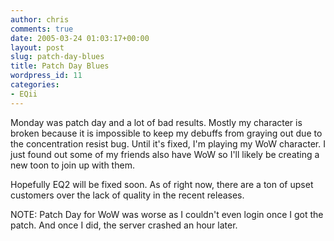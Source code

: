 ```yaml
---
author: chris
comments: true
date: 2005-03-24 01:03:17+00:00
layout: post
slug: patch-day-blues
title: Patch Day Blues
wordpress_id: 11
categories:
- EQii
---
```


Monday was patch day and a lot of bad results. Mostly my character is broken because it is impossible to keep my debuffs from graying out due to the concentration resist bug. Until it's fixed, I'm playing my WoW character. I just found out some of my friends also have WoW so I'll likely be creating a new toon to join up with them.

Hopefully EQ2 will be fixed soon. As of right now, there are a ton of upset customers over the lack of quality in the recent releases.

NOTE: Patch Day for WoW was worse as I couldn't even login once I got the patch. And once I did, the server crashed an hour later.

